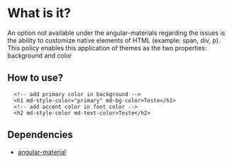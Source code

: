 # What is it?

An option not available under the angular-materials regarding the issues is the ability to customize native elements of HTML (example: span, div, p). This policy enables this application of themes as the two properties: background and color

## How to use?

````
  <!-- add primary color in background -->
  <h1 md-style-color="primary" md-bg-color>Teste</h1>
  <!-- add accent color in font color -->
  <h2 md-style-color md-text-color>Teste</h2>
````

## Dependencies

* [angular-material](https://material.angularjs.org)
